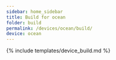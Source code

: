 ```yaml
---
sidebar: home_sidebar
title: Build for ocean
folder: build
permalink: /devices/ocean/build/
device: ocean
---
```

{% include templates/device_build.md %}
